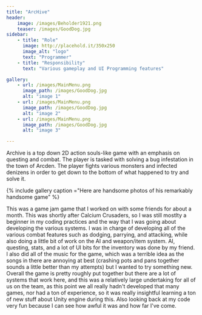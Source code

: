 ```yaml
---
title: "ArcHive"
header:
    image: /images/Beholder1921.png
    teaser: /images/GoodDog.jpg
sidebar:
    - title: "Role"
      image: http://placehold.it/350x250
      image_alt: "logo"
      text: "Programmer"
    - title: "Responsibility"
      text: "Various gameplay and UI Programming features"

gallery:
    - url: /images/MainMenu.png
      image_path: /images/GoodDog.jpg
      alt: "image 1"
    - url: /images/MainMenu.png
      image_path: /images/GoodDog.jpg
      alt: "image 2"
    - url: /images/MainMenu.png
      image_path: /images/GoodDog.jpg
      alt: "image 3"

---
```


Archive is a top down 2D action souls-like game with an emphasis on questing and combat. The player is tasked with solving a bug infestation in the town of Arcden. The player fights various monsters and infected denizens in order to get down to the bottom of what happened to try and solve it.

{% include gallery caption ="Here are handsome photos of his remarkably handsome game" %}

This was a game jam game that I worked on with some friends for about a month. This was shortly after Calcium Crusaders, so I was still mostlty a beginner in my coding practices and the way that I was going about developing the various systems. I was in charge of developing all of the various combat features such as dodging, parrying, and attacking, while also doing a little bit of work on the AI and weapon/item system. AI, questing, stats, and a lot of UI bits for the inventory was done by my friend. I also did all of the music for the game, which was a terrible idea as the songs in there are annoying at best (crashing pots and pans together sounds a little better than my attempts) but I wanted to try something new. Overall the game is pretty roughly put together but there are a lot of systems that work here, and this was a relatively large undertaking for all of us on the team, as this point we all really hadn't developed that many games, nor had a ton of experience, so it was really insightful learning a ton of new stuff about Unity engine during this. Also looking back at my code very fun because I can see how awful it was and how far I've come.